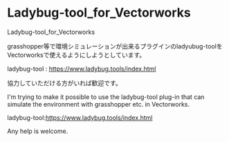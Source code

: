 # Ladybug-tool_for_Vectorworks
Ladybug-tool_for_Vectorworks

grasshopper等で環境シミュレーションが出来るプラグインのladyubug-toolをVectorworksで使えるようにしようとしています。

ladybug-tool : https://www.ladybug.tools/index.html

協力していただける方がいれば歓迎です。



I'm trying to make it possible to use the ladybug-tool plug-in that can simulate the environment with grasshopper etc. in Vectorworks.

ladybug-tool:https://www.ladybug.tools/index.html

Any help is welcome.
